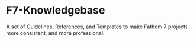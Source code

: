 # F7-Knowledgebase
A set of Guidelines, References, and Templates to make Fathom 7 projects more consistent, and more professional.

